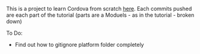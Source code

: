This is a project to learn Cordova from scratch [here](https://ccoenraets.github.io/cordova-tutorial/).
Each commits pushed are each part of the tutorial (parts are a Moduels - as in the tutorial - broken down)

To Do:
 - Find out how to gitignore platform folder completely